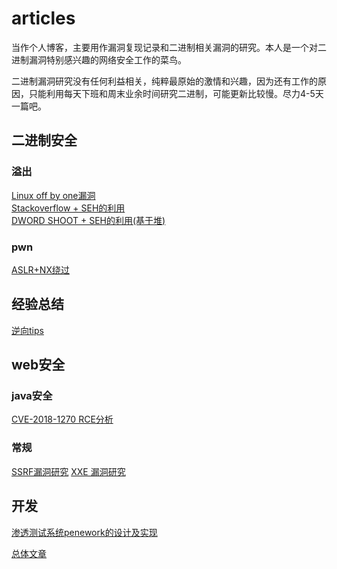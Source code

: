 # articles

当作个人博客，主要用作漏洞复现记录和二进制相关漏洞的研究。本人是一个对二进制漏洞特别感兴趣的网络安全工作的菜鸟。

二进制漏洞研究没有任何利益相关，纯粹最原始的激情和兴趣，因为还有工作的原因，只能利用每天下班和周末业余时间研究二进制，可能更新比较慢。尽力4-5天一篇吧。

## 二进制安全

### 溢出
[Linux off by one漏洞](https://github.com/xinali/articles/issues/28)  
[Stackoverflow + SEH的利用](https://github.com/xinali/articles/issues/24)  
[DWORD SHOOT + SEH的利用(基于堆)](https://github.com/xinali/articles/issues/25)   

### pwn

[ASLR+NX绕过](https://github.com/xinali/articles/issues/4)


## 经验总结

[逆向tips](https://github.com/xinali/articles/issues/2)

## web安全

### java安全

[CVE-2018-1270 RCE分析](https://github.com/xinali/articles/issues/27)

### 常规

[SSRF漏洞研究](https://github.com/xinali/articles/issues/16)
[XXE 漏洞研究](https://github.com/xinali/articles/issues/1)


## 开发

[渗透测试系统penework的设计及实现](https://github.com/xinali/articles/issues/22)

[总体文章](https://github.com/xinali/articles/issues)
